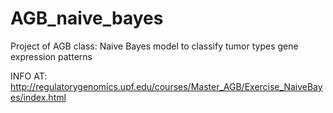 # AGB_naive_bayes
Project of AGB class: Naive Bayes model to classify tumor types gene expression patterns

INFO AT: http://regulatorygenomics.upf.edu/courses/Master_AGB/Exercise_NaiveBayes/index.html
